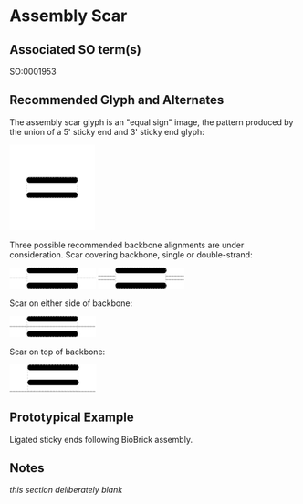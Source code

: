 # Assembly Scar

## Associated SO term(s)
SO:0001953

## Recommended Glyph and Alternates
The assembly scar glyph is an "equal sign" image, the pattern produced by the union of a 5' sticky end and 3' sticky end glyph:

![glyph specification](assembly-scar-specification.png)

Three possible recommended backbone alignments are under consideration.  Scar covering backbone, single or double-strand:

![glyph specification](assembly-scar-specification-covering.png)
![glyph specification](assembly-scar-specification-covering-doublestrand.png)

Scar on either side of backbone:

![glyph specification](assembly-scar-specification-middle.png)

Scar on top of backbone:

![glyph specification](assembly-scar-specification-top.png)

## Prototypical Example

Ligated sticky ends following BioBrick assembly.

## Notes
*this section deliberately blank*
